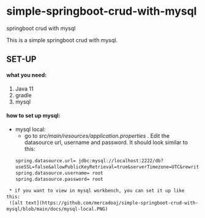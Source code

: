 # simple-springboot-crud-with-mysql
springboot crud with mysql

This is a simple springboot crud with mysql.


## SET-UP
#### what you need:

1. Java 11
2. gradle
3. mysql

#### how to set up mysql:
* mysql local:
  * go to _src/main/resources/application.properties_ . Edit the datasource url, username and password. It should look similar to this: 
  ```
  spring.datasource.url= jdbc:mysql://localhost:2222/db?useSSL=false&allowPublicKeyRetrieval=true&serverTimezone=UTC&rewriteBatchedStatements=true
  spring.datasource.username= root
  spring.datasource.password= root
 ```
  * if you want to view in mysql workbench, you can set it up like this:
  ![alt text](https://github.com/mercadoaj/simple-springboot-crud-with-mysql/blob/main/docs/mysql-local.PNG)
